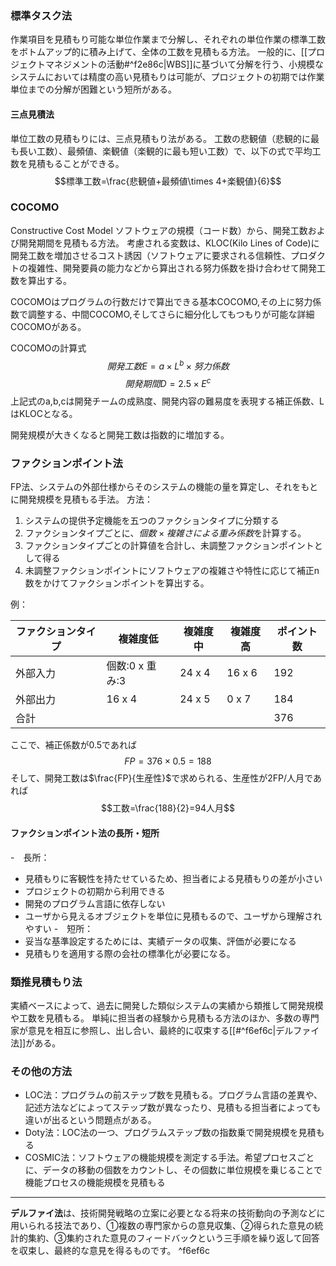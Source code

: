 ### 標準タスク法
作業項目を見積もり可能な単位作業まで分解し、それぞれの単位作業の標準工数をボトムアップ的に積み上げて、全体の工数を見積もる方法。
一般的に、[[プロジェクトマネジメントの活動#^f2e86c|WBS]]に基づいて分解を行う、小規模なシステムにおいては精度の高い見積もりは可能が、プロジェクトの初期では作業単位までの分解が困難という短所がある。

#### 三点見積法
単位工数の見積もりには、三点見積もり法がある。
工数の悲観値（悲観的に最も長い工数）、最頻値、楽観値（楽観的に最も短い工数）で、以下の式で平均工数を見積もることができる。
$$標準工数=\frac{悲観値+最頻値\times 4+楽観値}{6}$$

### COCOMO
Constructive Cost Model
ソフトウェアの規模（コード数）から、開発工数および開発期間を見積もる方法。
考慮される変数は、KLOC(Kilo Lines of Code)に開発工数を増加させるコスト誘因（ソフトウェアに要求される信頼性、プロダクトの複雑性、開発要員の能力などから算出される努力係数を掛け合わせて開発工数を算出する。

COCOMOはプログラムの行数だけで算出できる基本COCOMO,その上に努力係数で調整する、中間COCOMO,そしてさらに細分化してもつもりが可能な詳細COCOMOがある。

COCOMOの計算式
$$開発工数E=a\times L^{b} \times 努力係数$$
$$開発期間D= 2.5\times E^{c}$$
上記式のa,b,cは開発チームの成熟度、開発内容の難易度を表現する補正係数、LはKLOCとなる。

開発規模が大きくなると開発工数は指数的に増加する。

### ファクションポイント法
FP法、システムの外部仕様からそのシステムの機能の量を算定し、それをもとに開発規模を見積もる手法。
方法：
1. システムの提供予定機能を五つのファクションタイプに分類する
2. ファクションタイプごとに、$個数\times 複雑さによる重み係数$を計算する。
3. ファクションタイプごとの計算値を合計し、未調整ファクションポイントとして得る
4. 未調整ファクションポイントにソフトウェアの複雑さや特性に応じて補正n数をかけてファクションポイントを算出する。

例：

| ファクションタイプ | 複雑度低        | 複雑度中 | 複雑度高 | ポイント数 |
| ------------------ | --------------- | -------- | -------- | ---------- |
| 外部入力           | 個数:0 x 重み:3 | 24 x 4   | 16 x 6   | 192        |
| 外部出力           | 16 x 4          | 24 x 5   | 0 x 7    | 184        |
| 合計               |                 |          |          | 376        | 

ここで、補正係数が0.5であれば
$$FP=376 \times 0.5=188$$
	そして、開発工数は$\frac{FP}{生産性}$で求められる、生産性が2FP/人月であれば
$$工数=\frac{188}{2}=94人月$$
#### ファクションポイント法の長所・短所
-　長所：
 - 見積もりに客観性を持たせているため、担当者による見積もりの差が小さい
 - プロジェクトの初期から利用できる
 - 開発のプログラム言語に依存しない
 - ユーザから見えるオブジェクトを単位に見積もるので、ユーザから理解されやすい
-　短所：
 - 妥当な基準設定するためには、実績データの収集、評価が必要になる
 - 見積もりを適用する際の会社の標準化が必要になる。

### 類推見積もり法
実績ベースによって、過去に開発した類似システムの実績から類推して開発規模や工数を見積もる。
単純に担当者の経験から見積もる方法のほか、多数の専門家が意見を相互に参照し、出し合い、最終的に収束する[[#^f6ef6c|デルファイ法]]がある。

### その他の方法
- LOC法：プログラムの前ステップ数を見積もる。プログラム言語の差異や、記述方法などによってステップ数が異なったり、見積もる担当者によっても違いが出るという問題点がある。
- Doty法：LOC法の一つ、プログラムステップ数の指数乗で開発規模を見積もる
- COSMIC法：ソフトウェアの機能規模を測定する手法。希望プロセスごとに、データの移動の個数をカウントし、その個数に単位規模を乗じることで機能プロセスの機能規模を見積もる


---
**デルファイ法**は、技術開発戦略の立案に必要となる将来の技術動向の予測などに用いられる技法であり、①複数の専門家からの意見収集、②得られた意見の統計的集約、③集約された意見のフィードバックという三手順を繰り返して回答を収束し、最終的な意見を得るものです。 ^f6ef6c

